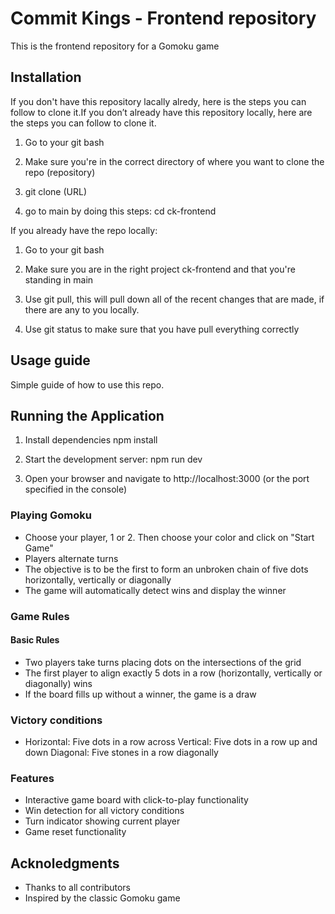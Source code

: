 # Commit Kings - Frontend repository

This is the frontend repository for a Gomoku game

## Installation

If you don't have this repository lacally alredy, here is the steps you can follow to clone it.If you don’t already have this repository locally, here are the steps you can follow to clone it.

1. Go to your git bash

2. Make sure you're in the correct directory of where you want to clone the repo (repository)

3. git clone (URL)

4. go to main by doing this steps: cd ck-frontend

If you already have the repo locally:

1. Go to your git bash

2. Make sure you are in the right project ck-frontend and that you're standing in main

3. Use git pull, this will pull down all of the recent changes that are made, if there are any to you locally.

4. Use git status to make sure that you have pull everything correctly

## Usage guide
Simple guide of how to use this repo.

## Running the Application

1. Install dependencies
 npm install

2. Start the development server:
 npm run dev

3. Open your browser and navigate to http://localhost:3000 (or the port specified in the console)

### Playing Gomoku
* Choose your player, 1 or 2. Then choose your color and click on "Start Game"
* Players alternate turns
* The objective is to be the first to form an unbroken chain of five dots horizontally, vertically or diagonally
* The game will automatically detect wins and display the winner

### Game Rules
#### Basic Rules
* Two players take turns placing dots on the intersections of the grid
* The first player to align exactly 5 dots in a row (horizontally, vertically or diagonally) wins
* If the board fills up without a winner, the game is a draw

### Victory conditions
* Horizontal: Five dots in a row across
Vertical: Five dots in a row up and down
Diagonal: Five stones in a row diagonally

### Features
* Interactive game board with click-to-play functionality
* Win detection for all victory conditions
* Turn indicator showing current player
* Game reset functionality

## Acknoledgments
* Thanks to all contributors
* Inspired by the classic Gomoku game

